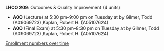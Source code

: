 **LHCO 209**: Outcomes & Quality Improvement (4 units)

- **A00** (Lecture) at 5:30 pm–9:00 pm on Tuesday at   by Gilmer, Todd (A09069723),Kaplan, Robert H. (A05107624)
- **A00** (Final Exam) at 5:30 pm–8:30 pm on Tuesday at   by Gilmer, Todd (A09069723),Kaplan, Robert H. (A05107624)

[Enrollment numbers over time](./LHCO209.tsv)

